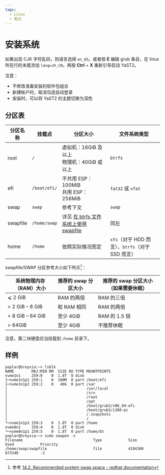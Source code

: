```yaml
---
tags:
  - Linux
  - 笔记
---
```


# 安装系统

如果出现 CJK 字符乱码，则语言选择 `en_US`。或者按 **E** 编辑 grub 条目，在 linux 所在行的末尾添加 `lang=zh_CN`，再按 **Ctrl** + **X** 重新引导启动 YaST2。

注意：

- 不修改准备安装的软件包组合
- 新建帐户时，取消勾选自动登录
- 安装时，可以将 YaST2 的主题切换为深色

## 分区表

|分区名称|挂载点|分区大小|文件系统类型|
|---|---|---|---|
|root|`/`|虚拟机：16GiB 及以上<br />物理机：40GiB 或以上|`btrfs`|
|efi|`/boot/efi/`|不共用 ESP：100MiB<br />共用 ESP：256MiB|`fat32` 或 `vfat`|
|swap|`swap`|参考下文|`swap`|
|swapfile|`/home/swap`|详见 [在 btrfs 文件系统上使用 swapfile](./9-swapfile-on-btrfs.md)|同左|
|home|`/home`|依照实际情况而定|`xfs`（对于 HDD 而言）、`btrfs`（对于 SSD 而言）|

swapfile/SWAP 分区参考大小如下所示[^ref_rhel]：

[^ref_rhel]: 参考 [14.2. Recommended system swap space - redhat documentation]

[14.2. Recommended system swap space - redhat documentation]: https://docs.redhat.com/en/documentation/red_hat_enterprise_linux/8/html/managing_storage_devices/getting-started-with-swap_managing-storage-devices#recommended-system-swap-space_getting-started-with-swap


|系统物理内存（RAM）大小|推荐的 swap 分区大小|推荐的 swap 分区大小（如果需要休眠）|
|---|---|---|
|⩽ 2 GiB|RAM 的两倍|RAM 的三倍|
|> 2 GiB – 8 GiB|和 RAM 相同|RAM 的两倍|
|> 8 GiB – 64 GiB|至少 4GiB|RAM 的 1.5 倍|
|> 64GiB|至少 4GiB|不推荐休眠|

注意，第二块硬盘应当挂载到 `/home` 目录下。

## 样例

```
poplar@Greysia:~> lsblk
NAME        MAJ:MIN RM  SIZE RO TYPE MOUNTPOINTS
nvme1n1     259:0    0  1.8T  0 disk 
├─nvme1n1p1 259:1    0  100M  0 part /boot/efi
├─nvme1n1p2 259:2    0   40G  0 part /var
│                                    /usr/local
│                                    /srv
│                                    /root
│                                    /opt
│                                    /boot/grub2/x86_64-efi
│                                    /boot/grub2/i386-pc
│                                    /.snapshots
│                                    /
└─nvme1n1p3 259:3    0  1.8T  0 part /home
nvme0n1     259:4    0  1.8T  0 disk 
└─nvme0n1p1 259:5    0  1.8T  0 part /home/bt
poplar@Greysia:~> sudo swapon -s
Filename                                Type            Size            Used            Priority
/home/swap/swapfile                     file            4194300         873340          -2
```